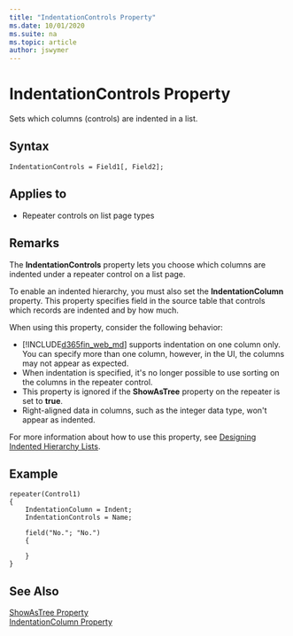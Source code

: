 ```yaml
---
title: "IndentationControls Property"
ms.date: 10/01/2020
ms.suite: na
ms.topic: article
author: jswymer
---
```

# IndentationControls Property

Sets which columns (controls) are indented in a list.  
 
## Syntax

```AL
IndentationControls = Field1[, Field2];
```

## Applies to  
  
- Repeater controls on list page types

## Remarks  

The **IndentationControls** property lets you choose which columns are indented under a repeater control on a list page.

To enable an indented hierarchy, you must also set the **IndentationColumn** property. This property specifies field in the source table that controls which records are indented and by how much. 

When using this property, consider the following behavior:

- [!INCLUDE[d365fin_web_md](../includes/d365fin_web_md.md)] supports indentation on one column only. You can specify more than one column, however, in the UI, the columns may not appear as expected.
- When indentation is specified, it's no longer possible to use sorting on the columns in the repeater control.  
- This property is ignored if the **ShowAsTree** property on the repeater is set to **true**.
- Right-aligned data in columns, such as the integer data type, won't appear as indented.

For more information about how to use this property, see [Designing Indented Hierarchy Lists](../devenv-indented-hierarchy-lists.md).

## Example

```AL
repeater(Control1)
{
    IndentationColumn = Indent;
    IndentationControls = Name;
    
    field("No."; "No.")
    {
       
    }
}
```

## See Also

[ShowAsTree Property](devenv-showastree-property.md)  
[IndentationColumn Property](devenv-indentationcolumn-property.md)  